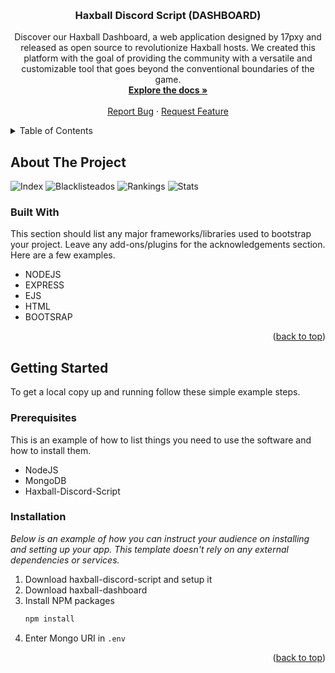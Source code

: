 
<a name="readme-top"></a>

<!-- PROJECT LOGO -->
<br />
<div align="center">

  <h3 align="center">Haxball Discord Script (DASHBOARD)</h3>

  <p align="center">
    Discover our Haxball Dashboard, a web application designed by 17pxy and released as open source to revolutionize Haxball hosts. We created this platform with the goal of providing the community with a versatile and customizable tool that goes beyond the conventional boundaries of the game.
    <br />
    <a href="https://github.com/17pxy/haxball-dashboard/"><strong>Explore the docs »</strong></a>
    <br />
    <br />
    <a href="https://github.com/17pxy/haxball-dashboard/issues">Report Bug</a>
    ·
    <a href="https://github.com/17pxy/haxball-dashboard/issues">Request Feature</a>
  </p>
</div>



<!-- TABLE OF CONTENTS -->
<details>
  <summary>Table of Contents</summary>
  <ol>
    <li>
      <a href="#about-the-project">About The Project</a>
      <ul>
        <li><a href="#built-with">Built With</a></li>
      </ul>
    </li>
    <li>
      <a href="#getting-started">Getting Started</a>
      <ul>
        <li><a href="#prerequisites">Prerequisites</a></li>
        <li><a href="#installation">Installation</a></li>
      </ul>
    </li>
  </ol>
</details>



<!-- ABOUT THE PROJECT -->
## About The Project

![Index](https://media.discordapp.net/attachments/1172434504896491530/1172435189364965397/image.png?ex=65604e5b&is=654dd95b&hm=7a238f0b28b40e0a75cceec541e7248ceafad9547ccdbdaea229411cc37c9388&=&width=1164&height=655)
![Blacklisteados](https://media.discordapp.net/attachments/1172434504896491530/1172435189943771197/image.png?ex=65604e5c&is=654dd95c&hm=a923918fc8c869e2d03d59df610528f54fc229a67762d3b86a3d66067fcdc194&=&width=1164&height=655)
![Rankings](https://media.discordapp.net/attachments/1172434504896491530/1172436588274405406/image.png?ex=65604fa9&is=654ddaa9&hm=f880550156a1c03f70b9aa007140b2c63ab4cca875852795ef18e8a8cc34d205&=&width=1164&height=655)
![Stats](https://media.discordapp.net/attachments/1172434504896491530/1172436625104588871/image.png?ex=65604fb2&is=654ddab2&hm=88f9aabae74e39422a64485c8411c07d6f1ee18e992bfe7246d934b8794aa650&=&width=1164&height=655)

### Built With

This section should list any major frameworks/libraries used to bootstrap your project. Leave any add-ons/plugins for the acknowledgements section. Here are a few examples.

* NODEJS
* EXPRESS
* EJS
* HTML
* BOOTSRAP

<p align="right">(<a href="#readme-top">back to top</a>)</p>



<!-- GETTING STARTED -->
## Getting Started

To get a local copy up and running follow these simple example steps.

### Prerequisites

This is an example of how to list things you need to use the software and how to install them.
* NodeJS
* MongoDB
* Haxball-Discord-Script

### Installation

_Below is an example of how you can instruct your audience on installing and setting up your app. This template doesn't rely on any external dependencies or services._

1. Download haxball-discord-script and setup it
2. Download haxball-dashboard
3. Install NPM packages
   ```sh
   npm install
   ```
4. Enter Mongo URI in `.env`

<p align="right">(<a href="#readme-top">back to top</a>)</p>

[Laravel-url]: https://laravel.com
[Bootstrap.com]: https://img.shields.io/badge/Bootstrap-563D7C?style=for-the-badge&logo=bootstrap&logoColor=white
[Bootstrap-url]: https://getbootstrap.com
[JQuery.com]: https://img.shields.io/badge/jQuery-0769AD?style=for-the-badge&logo=jquery&logoColor=white
[JQuery-url]: https://jquery.com 
